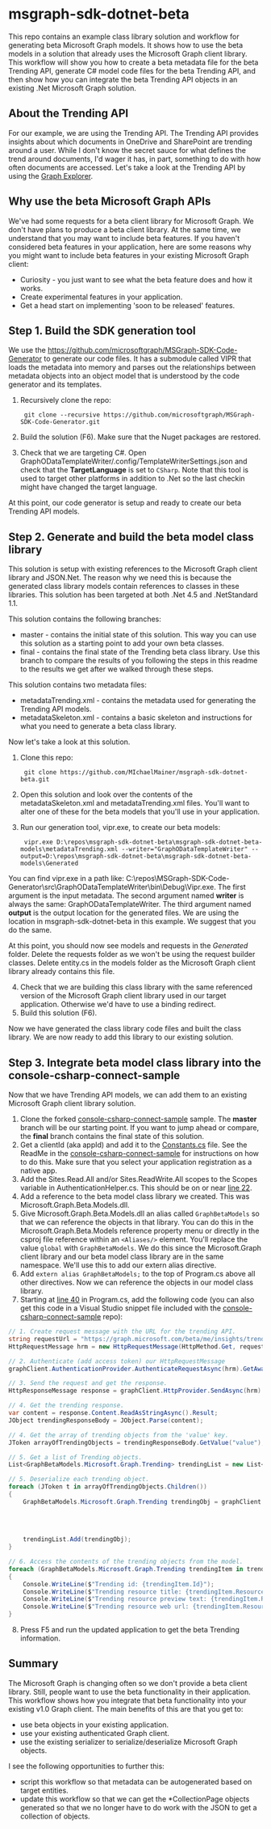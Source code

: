 # msgraph-sdk-dotnet-beta

This repo contains an example class library solution and workflow for generating beta Microsoft Graph models. It shows how to use the beta models in a solution that already uses the Microsoft Graph client library. This workflow will show you how to create a beta metadata file for the beta Trending API, generate C# model code files for the beta Trending API, and then show how you can integrate the beta Trending API objects in an existing .Net Microsoft Graph solution.

## About the Trending API

For our example, we are using the Trending API. The Trending API provides insights about which documents in OneDrive and SharePoint are trending around a user. While I don't know the secret sauce for what defines the trend around documents, I'd wager it has, in part, something to do with how often documents are accessed. Let's take a look at the Trending API by using the [Graph Explorer](https://developer.microsoft.com/en-us/graph/graph-explorer).  

<!-- TODO: Add image for Graph Explorer and the Trending API; Add 2 slides to deck (include link to this repo); Update Windows as Edge is giving me issues. -->

## Why use the beta Microsoft Graph APIs

We've had some requests for a beta client library for Microsoft Graph. We don't have plans to produce a beta client library. At the same time, we understand that you may want to include beta features. If you haven't considered beta features in your application, here are some reasons why you might want to include beta features in your existing Microsoft Graph client:
* Curiosity - you just want to see what the beta feature does and how it works.
* Create experimental features in your application.
* Get a head start on implementing 'soon to be released' features.

<!-- TODO: Add this information to a slide. -->

## Step 1. Build the SDK generation tool

We use the https://github.com/microsoftgraph/MSGraph-SDK-Code-Generator to generate our code files. It has a submodule called VIPR that loads the metadata into memory and parses out the relationships between metadata objects into an object model that is understood by the code generator and its templates.

1. Recursively clone the repo: 

        git clone --recursive https://github.com/microsoftgraph/MSGraph-SDK-Code-Generator.git

2. Build the solution (F6). Make sure that the Nuget packages are restored.
3. Check that we are targeting C#. Open GraphODataTemplateWriter/.config/TemplateWriterSettings.json and check that the **TargetLanguage** is set to `CSharp`. Note that this tool is used to target other platforms in addition to .Net so the last checkin might have changed the target language.

At this point, our code generator is setup and ready to create our beta Trending API models. 

<!-- TODO: Add a slide that describes what this tool is and why we use it. Add a demo slide, we'll take questions after the demo. -->

## Step 2. Generate and build the beta model class library

This solution is setup with existing references to the Microsoft Graph client library and JSON.Net. The reason why we need this is because the generated class library models contain references to classes in these libraries. This solution has been targeted at both .Net 4.5 and .NetStandard 1.1.

This solution contains the following branches:
* master - contains the initial state of this solution. This way you can use this solution as a starting point to add your own beta classes.
* final - contains the final state of the Trending beta class library. Use this branch to compare the results of you following the steps in this readme to the results we get after we walked through these steps.

This solution contains two metadata files:
* metadataTrending.xml - contains the metadata used for generating the Trending API models.
* metadataSkeleton.xml - contains a basic skeleton and instructions for what you need to generate a beta class library.

Now let's take a look at this solution.

1. Clone this repo:

        git clone https://github.com/MIchaelMainer/msgraph-sdk-dotnet-beta.git

2. Open this solution and look over the contents of the metadataSkeleton.xml and metadataTrending.xml files. You'll want to alter one of these for the beta models that you'll use in your application. 
3. Run our generation tool, vipr.exe, to create our beta models:

        vipr.exe D:\repos\msgraph-sdk-dotnet-beta\msgraph-sdk-dotnet-beta-models\metadataTrending.xml --writer="GraphODataTemplateWriter" --output=D:\repos\msgraph-sdk-dotnet-beta\msgraph-sdk-dotnet-beta-models\Generated

You can find vipr.exe in a path like: C:\repos\MSGraph-SDK-Code-Generator\src\GraphODataTemplateWriter\bin\Debug\Vipr.exe. The first argument is the input metadata. The second argument named **writer** is always the same: GraphODataTemplateWriter. The third argument named **output** is the output location for the generated files. We are using the location in msgraph-sdk-dotnet-beta in this example. We suggest that you do the same.

At this point, you should now see models and requests in the *Generated* folder. Delete the requests folder as we won't be using the request builder classes. Delete entity.cs in the models folder as the Microsoft Graph client library already contains this file.

4. Check that we are building this class library with the same referenced version of the Microsoft Graph client library used in our target application. Otherwise we'd have to use a binding redirect. 
5. Build this solution (F6).

Now we have generated the class library code files and built the class library. We are now ready to add this library to our existing solution.

<!-- TODO: Add a slide that describes what we will do in this step: clone this repo, what is the graph metadata, our metadata in this repo. Add a demo slide, we'll take questions after the demo. -->

## Step 3. Integrate beta model class library into the console-csharp-connect-sample

Now that we have Trending API models, we can add them to an existing Microsoft Graph client library solution. 

1. Clone the forked [console-csharp-connect-sample](https://github.com/MIchaelMainer/console-csharp-connect-sample) sample. The **master** branch will be our starting point. If you want to jump ahead or compare, the **final** branch contains the final state of this solution.
2. Get a clientId (aka appId) and add it to the [Constants.cs](https://github.com/MIchaelMainer/console-csharp-connect-sample/blob/master/console-csharp-connect-sample/Constants.cs#L14) file. See the ReadMe in the [console-csharp-connect-sample](https://github.com/MIchaelMainer/console-csharp-connect-sample) for instructions on how to do this. Make sure that you select your application registration as a native app.
3. Add the Sites.Read.All and/or Sites.ReadWrite.All scopes to the Scopes variable in AuthenticationHelper.cs. This should be on or near [line 22](https://github.com/MIchaelMainer/console-csharp-connect-sample/blob/master/console-csharp-connect-sample/AuthenticationHelper.cs#L22). 
4. Add a reference to the beta model class library we created. This was Microsoft.Graph.Beta.Models.dll.
5. Give Microsoft.Graph.Beta.Models.dll an alias called `GraphBetaModels` so that we can reference the objects in that library. You can do this in the Microsoft.Graph.Beta.Models reference property menu or directly in the csproj file reference within an `<Aliases/>` element. You'll replace the value `global` with `GraphBetaModels`. We do this since the Microsoft.Graph client library and our beta model class library are in the same namespace. We'll use this to add our extern alias directive.
6. Add `extern alias GraphBetaModels;` to the top of Program.cs above all other directives. Now we can reference the objects in our model class library.
7. Starting at [line 40](https://github.com/MIchaelMainer/console-csharp-connect-sample/blob/master/console-csharp-connect-sample/Program.cs#L40) in Program.cs, add the following code (you can also get this code in a Visual Studio snippet file included with the [console-csharp-connect-sample](https://github.com/MIchaelMainer/console-csharp-connect-sample) repo):

```csharp
// 1. Create request message with the URL for the trending API.
string requestUrl = "https://graph.microsoft.com/beta/me/insights/trending";
HttpRequestMessage hrm = new HttpRequestMessage(HttpMethod.Get, requestUrl);

// 2. Authenticate (add access token) our HttpRequestMessage
graphClient.AuthenticationProvider.AuthenticateRequestAsync(hrm).GetAwaiter().GetResult();

// 3. Send the request and get the response.
HttpResponseMessage response = graphClient.HttpProvider.SendAsync(hrm).Result;

// 4. Get the trending response.
var content = response.Content.ReadAsStringAsync().Result;
JObject trendingResponseBody = JObject.Parse(content);

// 4. Get the array of trending objects from the 'value' key.
JToken arrayOfTrendingObjects = trendingResponseBody.GetValue("value");

// 5. Get a list of Trending objects.
List<GraphBetaModels.Microsoft.Graph.Trending> trendingList = new List<GraphBetaModels.Microsoft.Graph.Trending>();

// 5. Deserialize each trending object.
foreach (JToken t in arrayOfTrendingObjects.Children())
{
    GraphBetaModels.Microsoft.Graph.Trending trendingObj = graphClient.HttpProvider
                                                                      .Serializer
                                                                      .DeserializeObject<GraphBetaModels.Microsoft
                                                                                                        .Graph
                                                                                                        .Trending>(t.ToString());
    trendingList.Add(trendingObj);
}

// 6. Access the contents of the trending objects from the model.
foreach (GraphBetaModels.Microsoft.Graph.Trending trendingItem in trendingList)
{
    Console.WriteLine($"Trending id: {trendingItem.Id}");
    Console.WriteLine($"Trending resource title: {trendingItem.ResourceVisualization.Title}");
    Console.WriteLine($"Trending resource preview text: {trendingItem.ResourceVisualization.PreviewText}");
    Console.WriteLine($"Trending resource web url: {trendingItem.ResourceReference.WebUrl}\n");
}
```
8. Press F5 and run the updated application to get the beta Trending information.

<!-- TODO: Add a slide that describes what we will do in this step:  Add a demo slide, we'll take questions after the demo. -->

## Summary

The Microsoft Graph is changing often so we don't provide a beta client library. Still, people want to use the beta functionality in their application. This workflow shows how you integrate that beta functionality into your existing v1.0 Graph client. The main benefits of this are that you get to:
* use beta objects in your existing application.
* use your existing authenticated Graph client.
* use the existing serializer to serialize/deserialize Microsoft Graph objects.

I see the following opportunities to further this:
* script this workflow so that metadata can be autogenerated based on target entities.
* update this workflow so that we can get the *CollectionPage objects generated so that we no longer have to do work with the JSON to get a collection of objects.